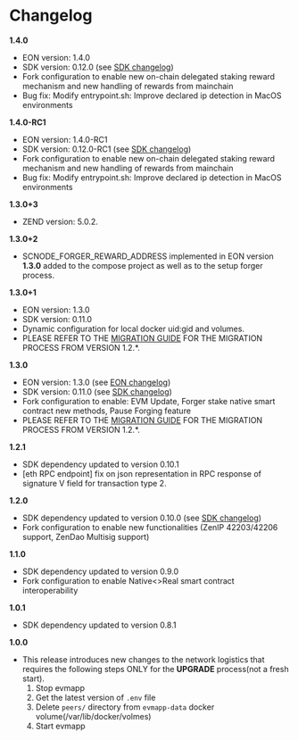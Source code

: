 # Changelog

**1.4.0**
* EON version: 1.4.0
* SDK version: 0.12.0 (see [SDK changelog](https://github.com/HorizenOfficial/Sidechains-SDK/blob/0.12.0-RC1/CHANGELOG.md))
* Fork configuration to enable new on-chain delegated staking reward mechanism and new handling of rewards from mainchain
* Bug fix: Modify entrypoint.sh: Improve declared ip detection in MacOS environments

**1.4.0-RC1**
* EON version: 1.4.0-RC1
* SDK version: 0.12.0-RC1 (see [SDK changelog](https://github.com/HorizenOfficial/Sidechains-SDK/blob/0.12.0-RC1/CHANGELOG.md))
* Fork configuration to enable new on-chain delegated staking reward mechanism and new handling of rewards from mainchain
* Bug fix: Modify entrypoint.sh: Improve declared ip detection in MacOS environments

**1.3.0+3**
* ZEND version: 5.0.2.

**1.3.0+2**
* SCNODE_FORGER_REWARD_ADDRESS implemented in EON version **1.3.0** added to the compose project as well as to the setup forger process.

**1.3.0+1**
* EON version: 1.3.0
* SDK version: 0.11.0
* Dynamic configuration for local docker uid:gid and volumes.
* PLEASE REFER TO THE [MIGRATION GUIDE](./docs/MIGRATION.md) FOR THE MIGRATION PROCESS FROM VERSION 1.2.*.

**1.3.0**
* EON version: 1.3.0 (see [EON changelog](https://github.com/HorizenOfficial/eon/blob/main/doc/release/1.3.0.md))
* SDK version: 0.11.0 (see [SDK changelog](https://github.com/HorizenOfficial/Sidechains-SDK/blob/0.11.0/CHANGELOG.md))
* Fork configuration to enable: EVM Update, Forger stake native smart contract new methods, Pause Forging feature
* PLEASE REFER TO THE [MIGRATION GUIDE](./docs/MIGRATION.md) FOR THE MIGRATION PROCESS FROM VERSION 1.2.*.

**1.2.1**
* SDK dependency updated to version 0.10.1
* [eth RPC endpoint] fix on json representation in RPC response of signature V field for transaction type 2.

**1.2.0**
* SDK dependency updated to version 0.10.0 (see [SDK changelog](https://github.com/HorizenOfficial/Sidechains-SDK/blob/master/CHANGELOG.md))
* Fork configuration to enable new functionalities (ZenIP 42203/42206 support, ZenDao Multisig support)

**1.1.0**
* SDK dependency updated to version 0.9.0
* Fork configuration to enable Native<>Real smart contract interoperability

**1.0.1**
* SDK dependency updated to version 0.8.1

**1.0.0**
* This release introduces new changes to the network logistics that requires the following steps ONLY for the **UPGRADE** process(not a fresh start).
  1. Stop evmapp 
  2. Get the latest version of `.env` file
  3. Delete `peers/` directory from `evmapp-data` docker volume(/var/lib/docker/volmes)
  4. Start evmapp

